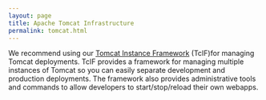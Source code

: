 ```yaml
---
layout: page
title: Apache Tomcat Infrastructure
permalink: tomcat.html
---
```



We recommend using our [Tomcat Instance Framework](https://github.com/EuPathDB/tomcat-instance-framework) (TcIF)for managing Tomcat deployments. TcIF provides a framework for managing multiple instances of Tomcat so you can easily separate development and production deployments. The framework also provides administrative tools and commands to allow developers to start/stop/reload their own webapps.